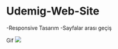 # Udemig-Web-Site
-Responsive Tasarım
-Sayfalar arası geçiş

 Gif
<img src="https://udemig-modern-bootstrap.netlify.app/index.html" width="auto">

